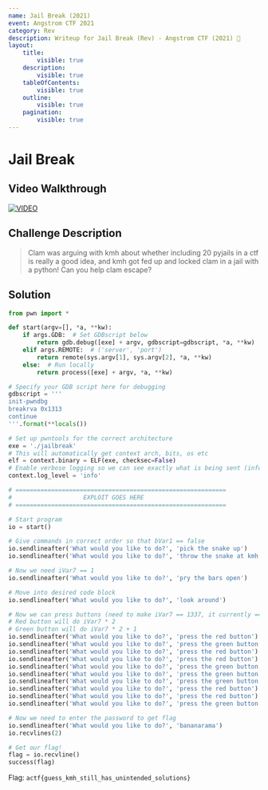 ```yaml
---
name: Jail Break (2021)
event: Angstrom CTF 2021
category: Rev
description: Writeup for Jail Break (Rev) - Angstrom CTF (2021) 💜
layout:
    title:
        visible: true
    description:
        visible: true
    tableOfContents:
        visible: true
    outline:
        visible: true
    pagination:
        visible: true
---
```


# Jail Break

## Video Walkthrough

[![VIDEO](https://img.youtube.com/vi/MhkVkOpj5OI/0.jpg)](https://youtu.be/MhkVkOpj5OI?t=433s "Angstrom 2021: Jail Break")

## Challenge Description

> Clam was arguing with kmh about whether including 20 pyjails in a ctf is really a good idea, and kmh got fed up and locked clam in a jail with a python! Can you help clam escape?

## Solution

```py
from pwn import *

def start(argv=[], *a, **kw):
    if args.GDB:  # Set GDBscript below
        return gdb.debug([exe] + argv, gdbscript=gdbscript, *a, **kw)
    elif args.REMOTE:  # ('server', 'port')
        return remote(sys.argv[1], sys.argv[2], *a, **kw)
    else:  # Run locally
        return process([exe] + argv, *a, **kw)

# Specify your GDB script here for debugging
gdbscript = '''
init-pwndbg
breakrva 0x1313
continue
'''.format(**locals())

# Set up pwntools for the correct architecture
exe = './jailbreak'
# This will automatically get context arch, bits, os etc
elf = context.binary = ELF(exe, checksec=False)
# Enable verbose logging so we can see exactly what is being sent (info/debug)
context.log_level = 'info'

# ===========================================================
#                    EXPLOIT GOES HERE
# ===========================================================

# Start program
io = start()

# Give commands in correct order so that bVar1 == false
io.sendlineafter('What would you like to do?', 'pick the snake up')
io.sendlineafter('What would you like to do?', 'throw the snake at kmh')

# Now we need iVar7 == 1
io.sendlineafter('What would you like to do?', 'pry the bars open')

# Move into desired code block
io.sendlineafter('What would you like to do?', 'look around')

# Now we can press buttons (need to make iVar7 == 1337, it currently == 1)
# Red button will do iVar7 * 2
# Green button will do iVar7 * 2 + 1
io.sendlineafter('What would you like to do?', 'press the red button')  # 1 * 2 = 2
io.sendlineafter('What would you like to do?', 'press the green button')  # 2 * 2 + 1 = 5
io.sendlineafter('What would you like to do?', 'press the red button')  # 5 * 2 = 10
io.sendlineafter('What would you like to do?', 'press the red button')  # 10 * 2 = 20
io.sendlineafter('What would you like to do?', 'press the green button')  # 20 * 2 + 1 = 41
io.sendlineafter('What would you like to do?', 'press the green button')  # 41 * 2 + 1 = 83
io.sendlineafter('What would you like to do?', 'press the green button')  # 83 * 2 + 1 = 167
io.sendlineafter('What would you like to do?', 'press the red button')  # 167 * 2 = 334
io.sendlineafter('What would you like to do?', 'press the red button')  # 334 * 2 = 668
io.sendlineafter('What would you like to do?', 'press the green button')  # 668 * 2 + 1 = 1337

# Now we need to enter the password to get flag
io.sendlineafter('What would you like to do?', 'bananarama')
io.recvlines(2)

# Get our flag!
flag = io.recvline()
success(flag)
```

Flag: `actf{guess_kmh_still_has_unintended_solutions}`
